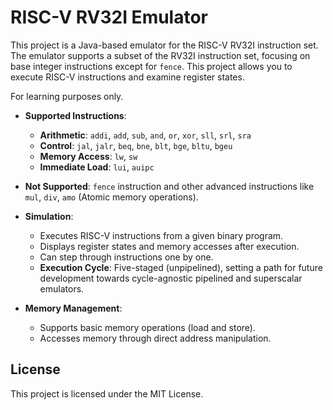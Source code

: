 # RISC-V RV32I Emulator

This project is a Java-based emulator for the RISC-V RV32I instruction set. The emulator supports a subset of the RV32I instruction set, focusing on base integer instructions except for `fence`. This project allows you to execute RISC-V instructions and examine register states.

For learning purposes only.

- **Supported Instructions**:
    - **Arithmetic**: `addi`, `add`, `sub`, `and`, `or`, `xor`, `sll`, `srl`, `sra`
    - **Control**: `jal`, `jalr`, `beq`, `bne`, `blt`, `bge`, `bltu`, `bgeu`
    - **Memory Access**: `lw`, `sw`
    - **Immediate Load**: `lui`, `auipc`

- **Not Supported**: `fence` instruction and other advanced instructions like `mul`, `div`, `amo` (Atomic memory operations).

- **Simulation**:
    - Executes RISC-V instructions from a given binary program.
    - Displays register states and memory accesses after execution.
    - Can step through instructions one by one.
    - **Execution Cycle**: Five-staged (unpipelined), setting a path for future development towards cycle-agnostic pipelined and superscalar emulators.

- **Memory Management**:
    - Supports basic memory operations (load and store).
    - Accesses memory through direct address manipulation.

## License
This project is licensed under the MIT License.